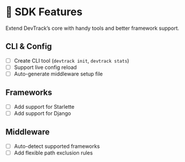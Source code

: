 # 🔧 SDK Features

Extend DevTrack’s core with handy tools and better framework support.

## CLI & Config
- [ ] Create CLI tool (`devtrack init`, `devtrack stats`)
- [ ] Support live config reload
- [ ] Auto-generate middleware setup file

## Frameworks
- [ ] Add support for Starlette
- [ ] Add support for Django

## Middleware
- [ ] Auto-detect supported frameworks
- [ ] Add flexible path exclusion rules